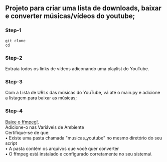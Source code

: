 ## Projeto para criar uma lista de downloads, baixar e converter músicas/vídeos do youtube;
### Step-1
```
git clone 
cd
```
### Step-2
Extraia todos os links de vídeos adiconando uma playlist do YouTube.

### Step-3
Com a Lista de URLs das músicas do YouTube, vá até o main.py e adicione a listagem para baixar as músicas;

### Step-4
[Baixe o ffmpeg!](https://www.gyan.dev/ffmpeg/builds/).\
Adicione-o nas Variáveis de Ambiente\
Certifique-se de que:\
• Existe uma pasta chamada "musicas_youtube" no mesmo diretório do seu script\
• A pasta contém os arquivos que você quer converter\
• O ffmpeg está instalado e configurado corretamente no seu sistema\
